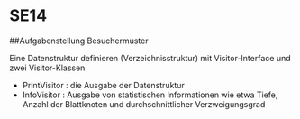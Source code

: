 # SE14


##Aufgabenstellung Besuchermuster

Eine Datenstruktur definieren (Verzeichnisstruktur) mit Visitor-Interface und zwei Visitor-Klassen

- PrintVisitor : die Ausgabe der Datenstruktur
- InfoVisitor  : Ausgabe von statistischen Informationen wie etwa Tiefe, Anzahl der Blattknoten und
durchschnittlicher Verzweigungsgrad







